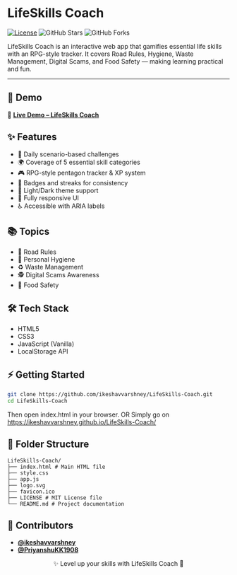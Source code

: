 # LifeSkills Coach

[![License](https://img.shields.io/badge/License-MIT-blue?style=flat-square)](LICENSE)
![GitHub Stars](https://img.shields.io/github/stars/ikeshavvarshney/LifeSkills-Coach?style=flat-square&color=yellow)
![GitHub Forks](https://img.shields.io/github/forks/ikeshavvarshney/LifeSkills-Coach?style=flat-square&color=orange)

LifeSkills Coach is an interactive web app that gamifies essential life skills with an RPG-style tracker. It covers Road Rules, Hygiene, Waste Management, Digital Scams, and Food Safety — making learning practical and fun.

---

## 🚀 Demo

🔗 [**Live Demo – LifeSkills Coach**](https://ikeshavvarshney.github.io/LifeSkills-Coach/)


## ✨ Features

- 📅 Daily scenario-based challenges  
- 🌍 Coverage of 5 essential skill categories  
- 🎮 RPG-style pentagon tracker & XP system  
- 🏅 Badges and streaks for consistency  
- 🎨 Light/Dark theme support  
- 📱 Fully responsive UI  
- ♿ Accessible with ARIA labels  

## 📚 Topics

- 🚦 Road Rules  
- 🧼 Personal Hygiene  
- ♻️ Waste Management  
- 🕵️ Digital Scams Awareness  
- 🍲 Food Safety  

## 🛠️ Tech Stack

- HTML5  
- CSS3  
- JavaScript (Vanilla)  
- LocalStorage API  

## ⚡ Getting Started

```bash
git clone https://github.com/ikeshavvarshney/LifeSkills-Coach.git
cd LifeSkills-Coach
```
Then open index.html in your browser.
OR Simply go on https://ikeshavvarshney.github.io/LifeSkills-Coach/

## 📂 Folder Structure

```
LifeSkills-Coach/
├── index.html # Main HTML file
├── style.css 
├── app.js
├── logo.svg
├── favicon.ico
├── LICENSE # MIT License file
└── README.md # Project documentation
```

## 🤝 Contributors
- [**@ikeshavvarshney**](https://github.com/ikeshavvarshney)
- [**@PriyanshuKK1908**](https://github.com/PriyanshuKK1908)

<p align='center'> ✨ Level up your skills with LifeSkills Coach 🚀</p>